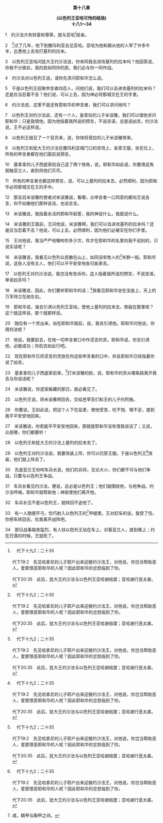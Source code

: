 <p style="text-align:center;font-weight:bold;">第十八章</p>

<p style="text-align:center;font-weight:bold;">(以色列王亚哈可怜的结局)<br>十八1～34</p>

1　约沙法大有财富和尊荣，就与亚哈[^a]结亲。

[^a]:　代下十九2；二十35<br><br>代下19:2　先见哈拿尼的儿子耶户出来迎接约沙法王，对他说，你岂当帮助恶人，爱那恨恶耶和华的人呢？因此耶和华的忿怒临到了你。<br><br>代下20:35　此后，犹大王约沙法与以色列王亚哈谢结盟；亚哈谢行恶太甚。

2　[^a]过了几年，他下到撒玛利亚去见亚哈。亚哈为他和跟从他的人宰了许多牛羊，怂恿他上去攻打基列的拉末。

[^a]:　2～34：王上二二2～35<br><br>王上22:2　到第三年，犹大王约沙法下去见以色列王。<br><br>王上22:3　以色列王对臣仆说，你们知道吗？基列的拉末是属我们的，我们却静默不动，不从亚兰王手里夺回来。<br><br>王上22:4　亚哈问约沙法说，你肯同我去进攻基列的拉末吗？约沙法对以色列王说，你我不分彼此，我的民如同你的民，我的马如同你的马。<br><br>王上22:5　约沙法对以色列王说，请你先求问耶和华怎么说。<br><br>王上22:6　于是以色列王招聚申言者，约有四百人，问他们说，我可以去进攻基列的拉末吗？还是应当忍着不去？他们说，可以上去，因为主必将那城交在王的手里。<br><br>王上22:7　约沙法说，这里不是还有耶和华的申言者，我们可以求问他吗？<br><br>王上22:8　以色列王对约沙法说，还有一个人，是音拉的儿子米该雅，我们可以借他求问耶和华；只是我恨他，因为他指着我所说的预言，不说吉语，单说凶言。约沙法说，王不必这样说。<br><br>王上22:9　以色列王就召了一个官员来，说，你快将音拉的儿子米该雅带来。<br><br>王上22:10　以色列王和犹大王约沙法在撒玛利亚城门口的空场上，各穿王服，坐在位上，所有的申言者都在他们面前说预言。<br><br>王上22:11　基拿拿的儿子西底家给自己造了两个铁角，说，耶和华如此说，你要用这角抵触亚兰人，直到将他们灭尽。<br><br>王上22:12　所有的申言者也都这样预言，说，可以上基列的拉末去，必然顺利，因为耶和华必将那城交在王的手中。<br><br>王上22:13　那去召米该雅的使者对米该雅说，看哪，众申言者一口同音的都向王说吉言，你不如像他们那样说话，也说吉言。<br><br>王上22:14　米该雅说，我指着永活的耶和华起誓，耶和华对我说什么，我就说什么。<br><br>王上22:15　米该雅到王面前，王问他说，米该雅啊，我们可以去进攻基列的拉末吗？还是应当忍着不去？他说，可以上去，必然顺利，因为耶和华必将那城交在王的手中。<br><br>王上22:16　王对他说，我当严严地嘱咐你多少次，你才在耶和华的名里向我不说别的，只说实话呢？<br><br>王上22:17　米该雅说，我看见以色列众民散在山上，如同没有牧人的羊群一般。耶和华说，这些人没有主人，他们可以平平安安地各归各家去。<br><br>王上22:18　以色列王对约沙法说，我岂没有告诉你，这人指着我所说的预言，不说吉语，单说凶言吗？<br><br>王上22:19　米该雅说，因此，你要听耶和华的话；我看见耶和华坐在宝座上，天上的万军侍立在祂左右。<br><br>王上22:20　耶和华说，谁去引诱亚哈，使他上基列的拉末去，倒毙在那里呢？这个就这样说，那个就那样说。<br><br>王上22:21　随后有一个灵出来，站在耶和华面前，说，我去引诱他。<br><br>王上22:22　耶和华问他说，你用何法呢？他说，我要前去，在他一切申言者口中作谎言的灵。耶和华说，你去引诱他，必能成功；你前去如此行吧。<br><br>王上22:23　现在耶和华已将谎言的灵放在你这一切申言者的口中，并且耶和华已经指着你说了凶言。<br><br>王上22:24　基拿拿的儿子西底家前来，打米该雅的脸，说，耶和华的灵从哪条路离开我去与你说话呢？<br><br>王上22:25　米该雅说，你逐室躲藏的那日，就必看见了。<br><br>王上22:26　以色列王说，将米该雅带回去，交给邑宰亚们和王的儿子约阿施。<br><br>王上22:27　你要说，王如此说，把这个人下在监里，使他受苦，吃不饱喝不足，直到我平平安安地回来。<br><br>王上22:28　米该雅说，你若能平平安安地回来，那就是耶和华没有借我说话了；又说，众民哪，你们都要听！<br><br>王上22:29　以色列王和犹大王约沙法上基列的拉末去了。<br><br>王上22:30　以色列王对约沙法说，我要改装上阵，你可以仍穿王服。以色列王就改装上阵。<br><br>王上22:31　先是亚兰王吩咐他的三十二个车兵长说，他们的兵将，无论大小，你们都不可与他们争战，只要与以色列王争战。<br><br>王上22:32　车兵长看见约沙法，便说，这必是以色列王。他们就转过去与他争战，约沙法便呼喊。<br><br>王上22:33　车兵长见不是以色列王，就转回不追他了。<br><br>王上22:34　有一人随便开弓，恰巧射入以色列王的甲缝里。王对赶车的说，我受了伤，你把车转回去，拉我离开战阵吧。<br><br>王上22:35　那日战事越发猛烈，有人扶王站在车上，对着亚兰人；到晚上，王就死了，血从伤处流在车中。

3　以色列王亚哈问犹大王约沙法说，你肯同我去进攻基列的拉末吗？他回答说，你我不分彼此，我的民如同你的民，我们必与你一同作战。

4　约沙法对以色列王说，请你先求问耶和华怎么说。

5　于是以色列王招聚申言者四百人，问他们说，我们可以去进攻基列的拉末吗？还是应当忍着不去？他们说，可以上去，因为神必将那城交在王的手里。

6　约沙法说，这里不是还有耶和华的申言者，我们可以求问他吗？

7　以色列王对约沙法说，还有一个人，是音拉的儿子米该雅，我们可以借他求问耶和华；只是我恨他，因为他指着我所说的预言，不说吉语，总是说凶言。约沙法说，王不必这样说。

8　以色列王就召了一个官员来，说，你快将音拉的儿子米该雅带来。

9　以色列王和犹大王约沙法在撒玛利亚城门口的空场上，各穿王服，坐在位上，所有的申言者都在他们面前说预言。

10　基拿拿的儿子西底家给自己造了两个铁角，说，耶和华如此说，你要用这角抵触亚兰人，直到将他们灭尽。

11　所有的申言者也都这样预言，说，可以上基列的拉末去，必然顺利，因为耶和华必将那城交在王的手中。

12　那去召米该雅的使者对米该雅说，看哪，众申言者一口同音的都向王说吉言，你不如像他们那样说话，也说吉言。

13　米该雅说，我指着永活的耶和华起誓，我的神说什么，我就说什么。

14　米该雅到王面前，王问他说，米该雅啊，我们可以去进攻基列的拉末吗？还是应当忍着不去？他说，可以上去，必然顺利，因为他们必被交在你们手里。

15　王对他说，我当严严地嘱咐你多少次，你才在耶和华的名里向我不说别的，只说实话呢？

16　米该雅说，我看见以色列众民散在山上，如同没有牧人的[^a]羊群一般。耶和华说，这些人没有主人，他们可以平平安安地各归各家去。

[^a]:　民二七17；太九36<br><br>民27:17　可以在他们面前出入，也可以引领他们出入，免得耶和华的会众如同没有牧人的羊群一般。<br><br>太9:36　祂看见群众，就对他们动了慈心，因为他们困苦流离，如同羊没有牧人一样。

17　以色列王对约沙法说，我岂没有告诉你，这人指着我所说的预言，不说吉语，单说凶言吗？

18　米该雅说，因此，你们要听耶和华的话；[^a]我看见耶和华坐在宝座上，天上的万军侍立在祂左右。

[^a]:　参赛六1；但七9<br><br>赛6:1　当乌西雅王崩的那年，我看见主坐在高高的宝座上，祂的衣袍垂下，遮满圣殿。<br><br>但7:9　我观看，见有些宝座设立，那亘古常在者坐下了。祂的衣服洁白如雪，头发如纯净的羊毛；祂的宝座乃是火焰，其轮乃是烈火。

19　耶和华说，谁去引诱以色列王亚哈，使他上基列的拉末去，倒毙在那里呢？这个就这样说，那个就那样说。

20　随后有一个灵出来，站在耶和华面前，说，我去引诱他。耶和华问他说，你用何法呢？

21　他说，我要前去，在他一切申言者口中作谎言的灵。耶和华说，你去引诱他，必能成功；你前去如此行吧。

22　现在耶和华已将谎言的灵放在你这些申言者的口中，并且耶和华已经指着你说了凶言。

23　基拿拿的儿子西底家前来，[^a]打米该雅的脸，说，耶和华的灵从哪条路离开我去与你说话呢？

[^a]:　参哀三30；太五39；路六29；约十八22～23；徒二三2～3<br><br>哀3:30　他当由人打他的腮颊；他当满受凌辱。<br><br>太5:39　但是我告诉你们，不要抗拒恶人；反而无论谁打你的右脸，连另一面也转给他。<br><br>路6:29　有人打你的脸，连另一面也给他打。有人夺你的外衣，连里衣也不要拦阻他拿去。<br><br>约18:22　耶稣说了这些话，旁边站着的一个差役，用手掌打祂，说，你这样回答大祭司吗？<br><br>约18:23　耶稣回答说，我若说的不对，你可以指证哪里不对；若说的对，你为什么打我？<br><br>徒23:2　大祭司亚拿尼亚就吩咐旁边站着的人打他的嘴。<br><br>徒23:3　保罗对他说，你这粉饰的墙，神将要击打你了。你坐堂是要按律法审问我，你竟违背律法，吩咐人打我吗？

24　米该雅说，你逐室躲藏的那日，就必看见了。

25　以色列王说，将米该雅带回去，交给邑宰亚们和王的儿子约阿施。

26　你要说，王如此说，把这个人下在监里，使他受苦，吃不饱、喝不足，直到我平平安安地回来。

27　米该雅说，你若能平平安安地回来，那就是耶和华没有借我说话了；又说，众民哪，你们都要听！

28　以色列王和犹大王约沙法上基列的拉末去了。

29　以色列王对约沙法说，我要改装上阵，你可以仍穿王服。于是以色列王[^a]改装，他们就上阵去了。

[^a]:　参代下三五22<br><br>代下35:22　约西亚却不肯转去离开他，反而改装要与他打仗；他不听从尼哥所说出自神口中的话，来到米吉多谷争战。

30　先是亚兰王吩咐车兵长说，他们的兵将，无论大小，你们都不可与他们争战，只要与以色列王争战。

31　车兵长看见约沙法，便说，这必是以色列王；他们就围绕他，与他争战。约沙法呼喊，耶和华就帮助他；神驱使他们离开他。

32　车兵长见不是以色列王，就转回不追他了。

33　有一人随便开弓，恰巧射入以色列王的[^1]甲缝里。王对赶车的说，我受了伤，你把车转回去，拉我离开战阵吧。

[^1]:或，鳞甲与胸甲之间。

34　那日战事越发猛烈，有人扶以色列王站在车上，对着亚兰人，直到晚上；约在日落的时候，王就死了。
